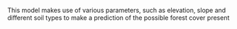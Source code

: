 This model makes use of various parameters, such as elevation, slope and different soil types to make a prediction of the possible forest cover present
